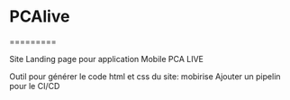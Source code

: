 
# PCAlive
=========

Site Landing page pour application Mobile PCA LIVE

Outil pour générer le code html et css du site: mobirise
Ajouter un pipelin pour le CI/CD

